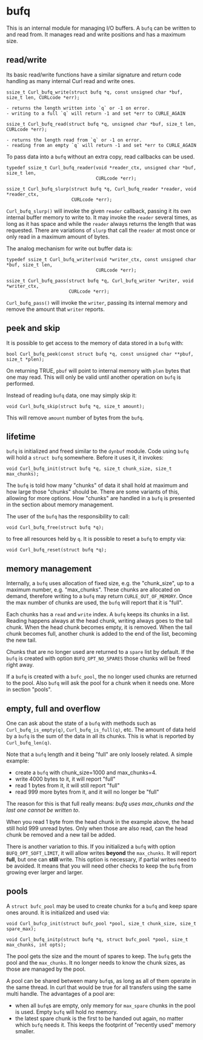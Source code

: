 # bufq

This is an internal module for managing I/O buffers. A `bufq` can be written
to and read from. It manages read and write positions and has a maximum size.

## read/write

Its basic read/write functions have a similar signature and return code handling
as many internal Curl read and write ones.


```
ssize_t Curl_bufq_write(struct bufq *q, const unsigned char *buf, size_t len, CURLcode *err);

- returns the length written into `q` or -1 on error.
- writing to a full `q` will return -1 and set *err to CURLE_AGAIN

ssize_t Curl_bufq_read(struct bufq *q, unsigned char *buf, size_t len, CURLcode *err);

- returns the length read from `q` or -1 on error.
- reading from an empty `q` will return -1 and set *err to CURLE_AGAIN

```

To pass data into a `bufq` without an extra copy, read callbacks can be used.

```
typedef ssize_t Curl_bufq_reader(void *reader_ctx, unsigned char *buf, size_t len,
                                 CURLcode *err);

ssize_t Curl_bufq_slurp(struct bufq *q, Curl_bufq_reader *reader, void *reader_ctx,
                        CURLcode *err);
```

`Curl_bufq_slurp()` will invoke the given `reader` callback, passing it its own internal
buffer memory to write to. It may invoke the `reader` several times, as long as it has space
and while the `reader` always returns the length that was requested. There are variations of `slurp` that call the `reader` at most once or only read in a
maximum amount of bytes.

The analog mechanism for write out buffer data is:

```
typedef ssize_t Curl_bufq_writer(void *writer_ctx, const unsigned char *buf, size_t len,
                                 CURLcode *err);

ssize_t Curl_bufq_pass(struct bufq *q, Curl_bufq_writer *writer, void *writer_ctx,
                       CURLcode *err);
```

`Curl_bufq_pass()` will invoke the `writer`, passing its internal memory and remove the
amount that `writer` reports.

## peek and skip

It is possible to get access to the memory of data stored in a `bufq` with:

```
bool Curl_bufq_peek(const struct bufq *q, const unsigned char **pbuf, size_t *plen);
```

On returning TRUE, `pbuf` will point to internal memory with `plen` bytes that one may read. This will only
be valid until another operation on `bufq` is performed.

Instead of reading `bufq` data, one may simply skip it:

```
void Curl_bufq_skip(struct bufq *q, size_t amount);
```

This will remove `amount` number of bytes from the `bufq`.


## lifetime

`bufq` is initialized and freed similar to the `dynbuf` module. Code using `bufq` will
hold a `struct bufq` somewhere. Before it uses it, it invokes:

```
void Curl_bufq_init(struct bufq *q, size_t chunk_size, size_t max_chunks);
```

The `bufq` is told how many "chunks" of data it shall hold at maximum and how large those
"chunks" should be. There are some variants of this, allowing for more options. How "chunks" are handled in a `bufq` is presented in the section about memory management.

The user of the `bufq` has the responsibility to call:

```
void Curl_bufq_free(struct bufq *q);
```
to free all resources held by `q`. It is possible to reset a `bufq` to empty via:

```
void Curl_bufq_reset(struct bufq *q);
```

## memory management

Internally, a `bufq` uses allocation of fixed size, e.g. the "chunk_size", up to a maximum number, e.g. "max_chunks". These chunks are allocated on demand, therefore writing to a `bufq` may return `CURLE_OUT_OF_MEMORY`. Once the max number of chunks are used, the `bufq` will report that it is "full".

Each chunks has a `read` and `write` index. A `bufq` keeps its chunks in a list. Reading happens always at the head chunk, writing always goes to the tail chunk. When the head chunk becomes empty, it is removed. When the tail chunk becomes full, another chunk is added to the end of the list, becoming the new tail.

Chunks that are no longer used are returned to a `spare` list by default. If the `bufq` is created with option `BUFQ_OPT_NO_SPARES` those chunks will be freed right away.

If a `bufq` is created with a `bufc_pool`, the no longer used chunks are returned to the pool. Also `bufq` will ask the pool for a chunk when it needs one. More in section "pools".

## empty, full and overflow

One can ask about the state of a `bufq` with methods such as `Curl_bufq_is_empty(q)`,
`Curl_bufq_is_full(q)`, etc. The amount of data held by a `bufq` is the sum of the data in all its chunks. This is what is reported by `Curl_bufq_len(q)`.

Note that a `bufq` length and it being "full" are only loosely related. A simple example:

* create a `bufq` with chunk_size=1000 and max_chunks=4.
* write 4000 bytes to it, it will report "full"
* read 1 bytes from it, it will still report "full"
* read 999 more bytes from it, and it will no longer be "full"

The reason for this is that full really means: *bufq uses max_chunks and the
last one cannot be written to*.

When you read 1 byte from the head chunk in the example above, the head still
hold 999 unread bytes. Only when those are also read, can the head chunk be
removed and a new tail be added.

There is another variation to this. If you initialized a `bufq` with option
`BUFQ_OPT_SOFT_LIMIT`, it will allow writes **beyond** the `max_chunks`. It
will report **full**, but one can **still** write. This option is necessary,
if partial writes need to be avoided. It means that you will need other checks
to keep the `bufq` from growing ever larger and larger.


## pools

A `struct bufc_pool` may be used to create chunks for a `bufq` and keep spare ones around. It is initialized
and used via:

```
void Curl_bufcp_init(struct bufc_pool *pool, size_t chunk_size, size_t spare_max);

void Curl_bufq_initp(struct bufq *q, struct bufc_pool *pool, size_t max_chunks, int opts);
```

The pool gets the size and the mount of spares to keep. The `bufq` gets the pool and the `max_chunks`. It no longer needs to know the chunk sizes, as those are managed by the pool.

A pool can be shared between many `bufq`s, as long as all of them operate in the same thread. In curl that would be true for all transfers using the same multi handle. The advantages of a pool are:

* when all `bufq`s are empty, only memory for `max_spare` chunks in the pool is used. Empty `bufq` will hold no memory.
* the latest spare chunk is the first to be handed out again, no matter which `bufq` needs it. This keeps the footprint of "recently used" memory smaller.
